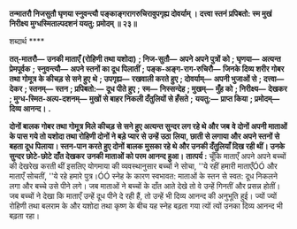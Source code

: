 **तन्मातरौ निजसुतौ घृणया स्नुवन्त्यौ** **पङ्काङ्गरागरुचिरावुपगृह्य दोवर्याम् ।** **दत्त्वा स्तनं प्रपिबतो: स्म मुखं निरीक्ष्य** **मुग्धस्मिताल्पदशनं ययतु: प्रमोदम् ॥ २३॥** 

शब्दार्थ **** 

**तत्-मातरौ—** **उनकी माताएँ (रोहिणी तथा यशोदा)** **; निज-सुतौ—** **अपने अपने पुत्रों को** **; घृणया—** **अत्यन्त प्रेमपूर्वक** **;** **स्नुवन्त्यौ—** **अपने स्तनों का दूध पिलातीं** **; पङ्क-अङ्ग-राग-रुचिरौ—** **जिनके दिव्य शरीर गोबर तथा गोमूत्र के कीचड़ से सने हुए** **थे** **; उपगृह्य—** **रखवाली करते हुए** **; दोवर्याम्—** **अपनी भुजाओं से** **; दत्त्वा—** **देकर** **; स्तनम्—** **स्तन** **; प्रपिबतो:—** **दूध पीते हुए** **;** **स्म—** **निस्सन्देह** **; मुखम्—** **मुँह को** **; निरीक्ष्य—** **देखकर** **; मुग्ध-स्मित-अल्प-दशनम्—** **मुखों से बाहर निकली दँतुलियों से हँसते** **;** **ययतु:—** **प्राप्त किया** **; प्रमोदम्—** **दिव्य आनन्द।** **.** 

**दोनों बालक गोबर तथा गोमूत्र मिले कीचड़ से सने हुए अत्यन्त सुन्दर लग रहे थे और जब** **वे दोनों अपनी माताओं के पास गये तो यशोदा तथा रोहिणी दोनों ने बड़े प्यार से उन्हें उठा** **लिया, छाती से लगाया और अपने स्तनों से बहता दूध पिलाया। स्तन-पान करते हुए दोनों** **बालक मुसका रहे थे और उनकी दँतुलियाँ दिख रही थीं। उनके सुन्दर छोटे-छोटे दाँत देखकर** **उनकी माताओं को परम आनन्द हुआ।** **तात्पर्य :** चूँकि माताएँ अपने अपने बच्चों की देखरेख करती थीं इसलिए योगमाया की व्यवस्थानुसार बच्चों ने सोचा, ''ये रहीं हमारी माताएँÓÓ और माताएँ सोचतीं, ''ये रहे हमारे पुत्र।ÓÓ स्नेह के कारण स्वभावत: माताओं के स्तन से स्वत: दूध निकलने लगा और बच्चे उसे पीने लगे। जब माताओं ने बच्चों के दाँत आते देखे तो वे उन्हें गिनतीं और प्रसन्न होतीं। जब बच्चों ने देखा कि माताएँ उन्हें दूध पीने दे रही हैं, तो उन्हें भी दिव्य आनन्द की अनुभूति हुई। ज्यों ज्यों रोहिणी तथा बलराम के और यशोदा तथा कृष्ण के बीच यह स्नेह बढ़ता गया त्यों त्यों उनका दिव्य आनन्द भी बढ़ता रहा।  